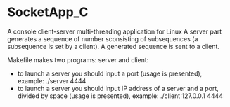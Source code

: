 # SocketApp_C

A console client-server multi-threading application for Linux
A server part generates a sequence of number sconsisting of subsequences (a subsequence is set by a client).
A generated sequence is sent to a client.

Makefile makes two programs: server and client:
- to launch a server you should input a port (usage is presented), example: ./server 4444
- to launch a server you should input IP address of a server and a port, divided by space (usage is presented), example: ./client 127.0.0.1 4444
